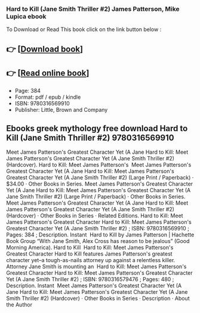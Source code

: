 ### Hard to Kill (Jane Smith Thriller #2) James Patterson, Mike Lupica ebook

To Download or Read This book click on the link button below :

## 👉  [**[Download book](http://filesbooks.info/download.php?group=book&from=github.com&id=717106&lnk=1063 "Download book")**]

## 👉  [**[Read online book](http://filesbooks.info/download.php?group=book&from=github.com&id=717106&lnk=1063 "Read online book")**]


* Page: 384
* Format: pdf / epub / kindle
* ISBN: 9780316569910
* Publisher: Little, Brown and Company



## Ebooks greek mythology free download Hard to Kill (Jane Smith Thriller #2) 9780316569910



 Meet James Patterson&#039;s Greatest Character Yet (A Jane Hard to Kill: Meet James Patterson&#039;s Greatest Character Yet (A Jane Smith Thriller #2) (Hardcover). Hard to Kill: Meet James Patterson&#039;s 
 Meet James Patterson&#039;s Greatest Character Yet (A Jane Hard to Kill: Meet James Patterson&#039;s Greatest Character Yet (A Jane Smith Thriller #2) (Large Print / Paperback) · $34.00 · Other Books in Series.
 Meet James Patterson&#039;s Greatest Character Yet (A Jane Hard to Kill: Meet James Patterson&#039;s Greatest Character Yet (A Jane Smith Thriller #2) (Large Print / Paperback) · Other Books in Series.
 Meet James Patterson&#039;s Greatest Character Yet (A Jane Hard to Kill: Meet James Patterson&#039;s Greatest Character Yet (A Jane Smith Thriller #2) (Hardcover) · Other Books in Series · Related Editions.
 Hard to Kill: Meet James Patterson&#039;s Greatest Character Hard to Kill: Meet James Patterson&#039;s Greatest Character Yet (A Jane Smith Thriller #2) ; ISBN: 9780316569910 ; Pages: 384 ; Description. Instant 
 Hard to Kill by James Patterson | Hachette Book Group “With Jane Smith, Alex Cross has reason to be jealous” (Good Morning America). Hard to Kill 
 Hard to Kill: Meet James Patterson&#039;s Greatest Character Hard to Kill features James Patterson&#039;s greatest character yet–a tough-as-nails attorney up against a relentless killer. Attorney Jane Smith is mounting an 
 Hard to Kill: Meet James Patterson&#039;s Greatest Character Hard to Kill: Meet James Patterson&#039;s Greatest Character Yet (A Jane Smith Thriller #2) ; ISBN: 9780316579476 ; Pages: 480 ; Description. Instant 
 Meet James Patterson&#039;s Greatest Character Yet (A Jane Hard to Kill: Meet James Patterson&#039;s Greatest Character Yet (A Jane Smith Thriller #2) (Hardcover) · Other Books in Series · Description · About the Author 





